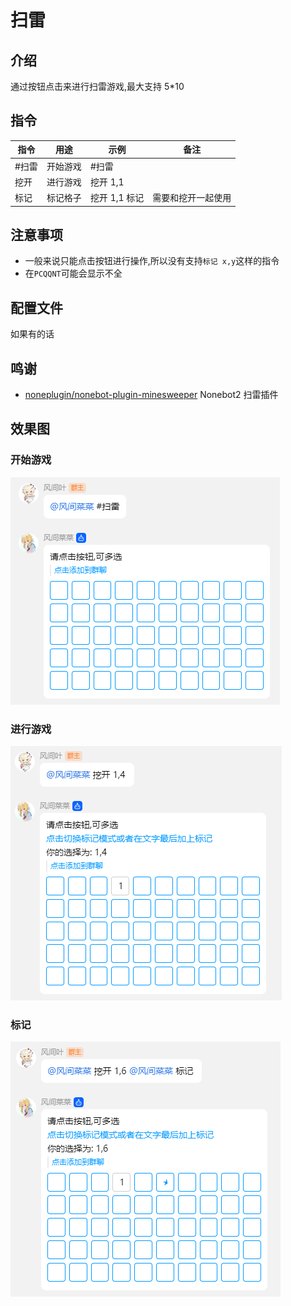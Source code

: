 # 扫雷

## 介绍

通过按钮点击来进行扫雷游戏,最大支持 5\*10

## 指令

| 指令  | 用途     | 示例          | 备注               |
| ----- | -------- | ------------- | ------------------ |
| #扫雷 | 开始游戏 | #扫雷         |                    |
| 挖开  | 进行游戏 | 挖开 1,1      |                    |
| 标记  | 标记格子 | 挖开 1,1 标记 | 需要和挖开一起使用 |

## 注意事项

- 一般来说只能点击按钮进行操作,所以没有支持`标记 x,y`这样的指令
- 在`PCQQNT`可能会显示不全

## 配置文件

如果有的话

## 鸣谢

- [noneplugin/nonebot-plugin-minesweeper](https://github.com/noneplugin/nonebot-plugin-minesweeper) Nonebot2 扫雷插件

## 效果图

### 开始游戏

![开始游戏](./image/start.png)

### 进行游戏

![进行游戏](./image/open.png)

### 标记

![标记](./image/mark.png)
